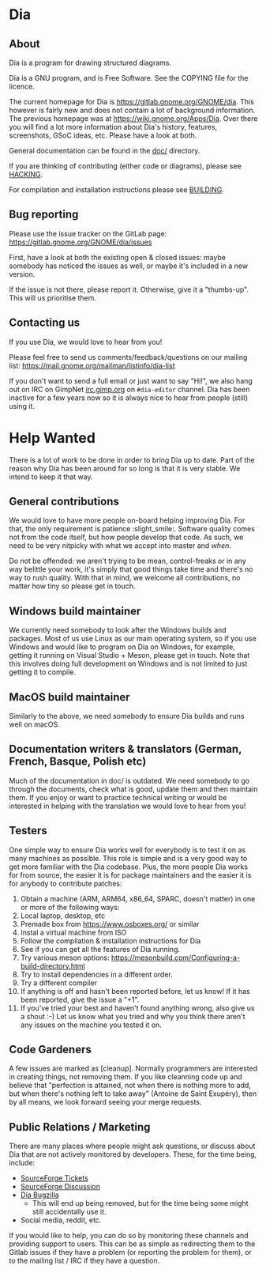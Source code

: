 # Dia

## About

Dia is a program for drawing structured diagrams.

Dia is a GNU program, and is Free Software.  See the COPYING file for the licence.

The current homepage for Dia is https://gitlab.gnome.org/GNOME/dia.  This however
is fairly new and does not contain a lot of background information.  The previous
homepage was at https://wiki.gnome.org/Apps/Dia.  Over there you will find a lot
more information about Dia's history, features, screenshots, GSoC ideas, etc.
Please have a look at both.

General documentation can be found in the [doc/](doc/) directory.

If you are thinking of contributing (either code or diagrams), please see
[HACKING](HACKING.md).

For compilation and installation instructions please see [BUILDING](BUILDING.md).

## Bug reporting

Please use the issue tracker on the GitLab page:
https://gitlab.gnome.org/GNOME/dia/issues

First, have a look at both the existing open & closed issues: maybe somebody has
noticed the issues as well, or maybe it's included in a new version.

If the issue is not there, please report it.  Otherwise, give it a "thumbs-up".
This will us prioritise them.

## Contacting us

If you use Dia, we would love to hear from you!

Please feel free to send us comments/feedback/questions on our mailing list:
https://mail.gnome.org/mailman/listinfo/dia-list

If you don't want to send a full email or just want to say "Hi!", we also hang
out on IRC on GimpNet [irc.gimp.org](irc://irc.gimp.org) on `#dia-editor`
channel.  Dia has been inactive for a few years now so it is always nice to hear
from people (still) using it.

# Help Wanted

There is a lot of work to be done in order to bring Dia up to date.  Part of
the reason why Dia has been around for so long is that it is very stable.
We intend to keep it that way.

## General contributions

We would love to have more people on-board helping improving Dia.  For that,
the only requirement is patience :slight_smile:.  Software quality comes not
from the code itself, but how people develop that code.  As such, we need to
be very nitpicky with what we accept into master and _when_.

Do not be offended: we aren't trying to be mean, control-freaks or in any way
belittle your work, it's simply that good things take time and there's no way
to rush quality.  With that in mind, we welcome all contributions, no matter
how tiny so please get in touch.

## Windows build maintainer

We currently need somebody to look after the Windows builds and packages.
Most of us use Linux as our main operating system, so if you use Windows and
would like to program on Dia on Windows, for example, getting it running on
Visual Studio + Meson, please get in touch.  Note that this involves doing
full development on Windows and is not limited to just getting it to compile.

## MacOS build maintainer

Similarly to the above, we need somebody to ensure Dia builds and runs well
on macOS.

## Documentation writers & translators (German, French, Basque, Polish etc)

Much of the documentation in doc/ is outdated.  We need somebody to go through
the documents, check what is good, update them and then maintain them.  If you
enjoy or want to practice technical writing or would be interested in helping
with the translation we would love to hear from you!

## Testers

One simple way to ensure Dia works well for everybody is to test it on as many
machines as possible.  This role is simple and is a very good way to get more
familiar with the Dia codebase.  Plus, the more people Dia works for from
source, the easier it is for package maintainers and the easier it is for
anybody to contribute patches:

1. Obtain a machine (ARM, ARM64, x86\_64, SPARC, doesn't matter) in one or more
of the following ways:
  1. Local laptop, desktop, etc
  2. Premade box from https://www.osboxes.org/ or similar
  3. Instal a virtual machine from ISO
2. Follow the compilation & installation instructions for Dia
3. See if you can get all the features of Dia running.
  1. Try various meson options: https://mesonbuild.com/Configuring-a-build-directory.html
  2. Try to install dependencies in a different order.
  3. Try a different compiler
4. If anything is off and hasn't been reported before, let us know!  If it has
been reported, give the issue a "+1".
5. If you've tried your best and haven't found anything wrong, also give us a
shout :-) Let us know what you tried and why you think there aren't any issues
on the machine you tested it on.

## Code Gardeners

A few issues are marked as [cleanup].  Normally programmers are interested in
creating things, not removing them.  If you like cleanning code up and believe
that "perfection is attained, not when there is nothing more to add, but when
there's nothing left to take away" (Antoine de Saint Exupéry), then by all
means, we look forward seeing your merge requests.

## Public Relations / Marketing

There are many places where people might ask questions, or discuss about Dia
that are not actively monitored by developers.  These, for the time being, include:
 - [SourceForge Tickets](https://sourceforge.net/p/dia-installer/_list/tickets)
 - [SourceForge Discussion](https://sourceforge.net/p/dia-installer/discussion/)
 - [Dia Bugzilla](https://bugzilla.gnome.org/buglist.cgi?bug_status=UNCONFIRMED&bug_status=NEW&bug_status=ASSIGNED&bug_status=REOPENED&bug_status=NEEDINFO&list_id=325564&order=Importance&product=dia&query_format=advanced)
   - This will end up being removed, but for the time being some might still
   accidentally use it.
 - Social media, reddit, etc.

If you would like to help, you can do so by monitoring these channels and
providing support to users. This can be as simple as redirecting them to the
Gitlab issues if they have a problem (or reporting the problem for them), or
to the mailing list / IRC if they have a question.
